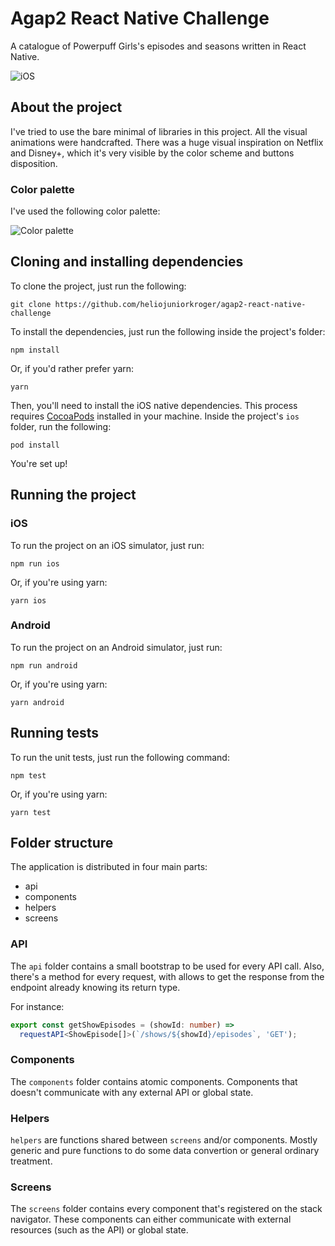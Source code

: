 # Agap2 React Native Challenge

A catalogue of Powerpuff Girls's episodes and seasons written in React Native.

![iOS](https://i.gyazo.com/13240c8ce196a07bc74d76961beee0d6.gif)

## About the project

I've tried to use the bare minimal of libraries in this project. All the visual animations were handcrafted. There was a huge visual inspiration on Netflix and Disney+, which it's very visible by the color scheme and buttons disposition.

### Color palette

I've used the following color palette:

![Color palette](https://i.imgur.com/P7vCdn9.png)

## Cloning and installing dependencies

To clone the project, just run the following:

```
git clone https://github.com/heliojuniorkroger/agap2-react-native-challenge
```

To install the dependencies, just run the following inside the project's folder:

```
npm install
```

Or, if you'd rather prefer yarn:

```
yarn
```

Then, you'll need to install the iOS native dependencies. This process requires [CocoaPods](https://cocoapods.org/) installed in your machine.
Inside the project's `ios` folder, run the following:

```
pod install
```

You're set up!

## Running the project

### iOS

To run the project on an iOS simulator, just run:

```
npm run ios
```

Or, if you're using yarn:

```
yarn ios
```

### Android

To run the project on an Android simulator, just run:

```
npm run android
```

Or, if you're using yarn:

```
yarn android
```

## Running tests

To run the unit tests, just run the following command:

```
npm test
```

Or, if you're using yarn:

```
yarn test
```

## Folder structure

The application is distributed in four main parts:

- api
- components
- helpers
- screens

### API

The `api` folder contains a small bootstrap to be used for every API call. Also, there's a method for every request, with allows to get the response from the endpoint already knowing its return type.

For instance:

```ts
export const getShowEpisodes = (showId: number) =>
  requestAPI<ShowEpisode[]>(`/shows/${showId}/episodes`, 'GET');
```

### Components

The `components` folder contains atomic components. Components that doesn't communicate with any external API or global state.

### Helpers

`helpers` are functions shared between `screens` and/or components. Mostly generic and pure functions to do some data convertion or general ordinary treatment.

### Screens

The `screens` folder contains every component that's registered on the stack navigator. These components can either communicate with external resources (such as the API) or global state.

